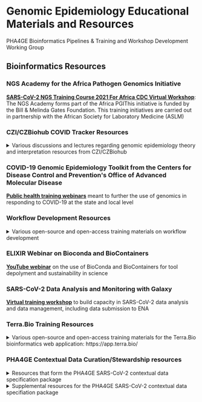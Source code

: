 # **Genomic Epidemiology Educational Materials and Resources**

PHA4GE Bioinformatics Pipelines &amp; Training and Workshop Development Working Group <br/>


## Bioinformatics Resources
### NGS Academy for the Africa Pathogen Genomics Initiative
**[SARS-CoV-2 NGS Training Course 2021 For Africa CDC Virtual Workshop](https://uct-cbio.github.io/ngs-academy/2021/NGS-SARS-CoV-2-past-course)**: The NGS Academy forms part of the Africa PGIThis initiative is funded by the Bill & Melinda Gates Foundation. This training initiatives are carried out in partnership with the African Society for Laboratory Medicine (ASLM)

### CZI/CZBiohub COVID Tracker Resources

<details>
 <summary>Various discussions and lectures regarding genomic epidemiology theory and interpretation resources from CZI/CZBiohub

 </summary>
 
- **[Discussion of the overlapping timescales of pathogen evolution](https://www.youtube.com/watch?v=Bt3JNKfU5qk)** and infectious disease transmission, and how to build phylogenetic trees that visualize genetic divergence.
- **[Discussion on measuring divergence over time](https://www.youtube.com/watch?v=zAtgJjoy6-w)** in order to estimate the average rate of evolution of a pathogen. We also discussed how to use that rate to make phylogenetic trees with branch lengths in units of calendar time.
- **[Discussion on phylogeography](https://www.youtube.com/watch?v=jYpjzP22HcM)**, the technique in genomic epidemiology of inferring spatial migration patterns of a pathogen across the tree. We discussed the inferential procedure that allows this, as well caveats and things to be cautious about.
- **[Seminar on Nextstrain](https://www.youtube.com/watch?v=qllORYfM_z8)**, especially how pipelines are specified in Nextstrain Augur, and different ways to navigate the genomic data visualization in Nextstrain Auspice.
- **[Discussion on consensus genome quality control](https://www.youtube.com/watch?v=eeYgWdRbPPo)**, including different quality metrics, the impact of different quality issues on downstream analyses, and how to look at BAM files to assess support for different sites in the consensus genome.
- **[Discussion on data types and data organization](https://www.youtube.com/watch?v=GJMTNwDKibI)**. We discussed how using data models helps to organize genomic surveillance metadata and specifically mentioned the PHA4GE data specification for SARS-CoV-2. And then Dan Lu walked us through different genomic data structures, what those different structures are useful for, and which repositories each can be submitted to. She finished the talk off with a discussion of handling GISAID rejections and looking at calls in BAM files.
- **[Seminar on phylogenetic nomenclature systems](https://www.youtube.com/watch?v=HVorizRS4wk)**--why we use them and types of systems. We finished off with a more detailed discussion of how the Pango nomenclature system for SARS-CoV-2.
- **[Discussion on the subject of sampling design](https://www.youtube.com/watch?v=ycM50nC5wXk)**. While we don't (yet) have formal frameworks for estimating sample size in genomic epidemiology, today we discussed study design, and specifically how to think about sample selection for different types of genomic epidemiological questions/studies.
- **[Seminar on phylodynamic analysis](https://www.youtube.com/watch?v=a8bp0iHCttA)** - a particular area of genomic epidemiology where we infer changes in pathogen population size from the shapes of coalescent phylogenetic trees.
- **[Discussion on antigenic evolution of viruses](https://www.youtube.com/watch?v=lFJ_2G4u8w4)** - that is, how viral surface proteins can change how they "look" to our immune systems, and in some cases eventually escape our immunity
</details>

### COVID-19 Genomic Epidemiology Toolkit from the Centers for Disease Control and Prevention's Office of Advanced Molecular Disease
**[Public health training webinars](https://www.cdc.gov/amd/training/covid-19-gen-epi-toolkit.html)** meant to further the use of genomics in responding to COVID-19 at the state and local level

### Workflow Development Resources
<details>
 <summary>Various open-source and open-access training materials on workflow development
 </summary>
 
- **[H3ABioNet's Introduction to NextFlow](https://www.h3abionet.org/categories/training/introduction-to-nextflow-workshop-december-2020)**
- **[Carpentries Incubator's Getting Started with SnakeMake](https://carpentries-incubator.github.io/workflows-snakemake/)**
- **[JPI-AMR PHA4GE MRC-CLIMB-BIG-DATA AMR Genomics Training Workshop](https://github.com/fmaguire/amr_training_workshop_practical)** 
- **[Learning WDL and mini-wdl](https://www.youtube.com/watch?v=RtcW2Zdn_28&list=PL4Q4HssKcxYv5syJKUKRrD8Fbd-_CnxTM)**
</details>

### ELIXIR Webinar on Bioconda and BioContainers
**[YouTube webinar](https://www.youtube.com/watch?v=37xYDd7Poy8)**  on the use of BioConda and BioContainers for tool depolyment and sustainability in science

### SARS-CoV-2 Data Analysis and Monitoring with Galaxy
**[Virtual training workshop](https://galaxyproject.eu/event/2021-06-21-sars-cov-2-data-analysis-monitoring-training/#day-1-982021---introduction-to-galaxy)**  to build capacity in SARS-CoV-2 data analysis and data management, including data submission to ENA

### Terra.Bio Training Resources
<details>
 <summary>Various open-source and open-access training materials for the Terra.Bio bioinformatics web application: https://app.terra.bio/
 </summary>
 
- **[COVID-19 workspaces, data and tools in Terra](https://support.terra.bio/hc/en-us/articles/360041068771--COVID-19-workspaces-data-and-tools-in-Terra)**
- **[Theiagen Genomics' Training Videos for SC2 Genomic Analysis on the Terra.Bio Platform](https://www.youtube.com/watch?v=fy0Hm0lfIas&list=PLU47xRg_MKJrtyoFwqGiywl7lQj6vq8Uz)**
</details>

### PHA4GE Contextual Data Curation/Stewardship resources
<details>
 <summary>Resources that form the PHA4GE SARS-CoV-2 contextual data specification package</summary>
 
- **[PHA4GE contextual data specification package and data stewardship training video](https://drive.google.com/file/d/1h8HlMY2wDe3ds5_kHpjsFhusVwQfpR09/view?usp=sharing)**
 - **[Collection template and controlled vocabulary pick lists](https://github.com/pha4ge/SARS-CoV-2-Contextual-Data-Specification/raw/master/PHA4GE%20SARS-CoV-2%20Contextual%20Data%20Template.xlsx)**: Spreadsheet-based collection form containing different fields (identifiers and accessions, sample collection and processing, host information, host exposure, vaccination and reinfection information, lineage and variant information, sequencing, bioinformatics and QC metrics, diagnostic testing information, author acknowledgements). Fields are colour-coded to indicate required, recommended or optional status. Many fields offer pick lists of controlled vocabulary. Vocabulary lists are also available in a separate tab.
- **[Reference guide](https://github.com/pha4ge/SARS-CoV-2-Contextual-Data-Specification/raw/master/PHA4GE%20SARS-CoV-2%20Contextual%20Data%20Template.xlsx)**: Field definitions, guidance, and examples are provided as a separate tab in the collection template .xlsx file.
- **[Curation protocol on protocols.io](https://www.protocols.io/view/pha4ge-contextual-metadata-sop-btpznmp6)**: Step-by-step instructions for using the collection template are provided in a standard operating procedure (SOP). Ethical, practical, and privacy considerations are also discussed. Examples and instructions for structuring sample descriptions as well as sourcing additional standardized terms (outside those provided in pick lists) are also discussed.
- **[Mapping file of PHA4GE fields to metadata standards](https://github.com/pha4ge/SARS-CoV-2-Contextual-Data-Specification/raw/master/PHA4GE%20SARS-CoV-2%20Contextual%20Data%20Template.xlsx)**: PHA4GE fields are mapped to existing metadata standards such as the Sample Application Standard, MIxS 5.0, and the MIGS Virus Host-associated attribute package. Mappings are available in the Reference guide tab. Mappings highlight which fields of these standards are considered useful for SARS-CoV-2 public health surveillance and investigations, and which fields are considered out of scope.
- **[Mapping file of PHA4GE fields to EMBL-EBI, NCBI and GISAID submission requirements](https://github.com/pha4ge/SARS-CoV-2-Contextual-Data-Specification/raw/master/PHA4GE%20to%20Sequence%20Repository%20Field%20Mappings.xlsx)**: Many PHA4GE fields have been sourced from public repository submission requirements. The different repositories have different requirements and field names. Repository submission fields have been mapped to PHA4GE fields to demonstrate equivalencies and divergences. 
- **[Data submission protocol (NCBI) on protocols.io](https://www.protocols.io/view/sars-cov-2-ncbi-submission-workflow-guidance-for-s-bsypnfvn)**: The SARS-CoV-2 submission protocol for NCBI provides step-by-step instructions and recommendations aimed at improving interoperability and consistency of submitted data.
- **[Data submission protocol (EMBL-EBI) on protocols.io](https://www.protocols.io/view/sars-cov-2-ena-submission-workflow-guidance-for-st-buqnnvve)**: The SARS-CoV-2 submission protocol for ENA provides step-by-step instructions and recommendations aimed at improving interoperability and consistency of submitted data.
- **[Data submission protocol (GISAID) on protocols.io](https://www.protocols.io/view/sars-cov2-gisaid-submission-protocol-bumknu4w)**: The SARS-CoV-2 submission protocol for GISAID provides step-by-step instructions and recommendations aimed at improving interoperability and consistency of submitted data.
- **[JSON structure of PHA4GE specification](https://raw.githubusercontent.com/pha4ge/SARS-CoV-2-Contextual-Data-Specification/master/PHA4GE_SARS-CoV-2_Contextual_Data_Schema.json)**: A JSON structure of the PHA4GE specification has been provided for easier integration into software applications.

</details>
<details>
 <summary>Supplemental resources for the PHA4GE SARS-CoV-2 contextual data specifiation package</summary>
 
- **[multiSub](https://github.com/maximilianh/multiSub)**: Command-line tool for interchange of public repository submission formats
- **[Micro Binfie podcast](https://soundcloud.com/microbinfie/26-sars-cov-2-metadata#t=0:00)**: Features discussion with PHA4GE members about specification package
- **[PHA4GE Preprint](https://www.preprints.org/manuscript/202008.0220/v1)**: Overview of specification package
- **[PHA4GE template in the DataHarmonizer](https://github.com/Public-Health-Bioinformatics/DataHarmonizer/releases)**: Javascript application enabling standardized data entry, validation and export of contextual data as submission-ready forms for GISAID and NCBI.
- **[GISAID to ENA submission conversion tool](https://github.com/enasequence/ena-content-dataflow/tree/master/scripts/gisaid_to_ena)**:Script to convert GISAID metadata spreadsheets into ENA formatted ones using a mapping of equivalent metadata fields (the GISAID headers in this mapping must be unique)
- **[Metagenote (NIH) Contextual data standardization and annotation tool using MIxS and ontologies, NCBI submission wizard](https://metagenote.niaid.nih.gov/)**: Quick and intuitive way to annotate data from genomics studies including microbiome
 </details>
